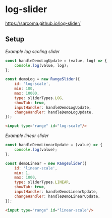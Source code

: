 # log-slider

https://sarcoma.github.io/log-slider/

## Setup

*Example log scaling slider*
```javascript
const handleDemoLogUpdate = (value, log) => {
    console.log(value, log);
};

const demoLog = new RangeSlider({
    id: 'log-scale',
    min: 100,
    max: 10000,
    type: sliderTypes.LOG,
    showTab: true,
    inputHandler: handleDemoLogUpdate,
    changeHandler: handleDemoLogUpdate,
});
```

```html
<input type="range" id="log-scale"/>
```

*Example linear slider*
```javascript
const handleDemoLinearUpdate = (value) => {
    console.log(value);
};

const demoLinear = new RangeSlider({
    id: 'linear-scale',
    min: 1,
    max: 1000,
    type: sliderTypes.LINEAR,
    showTab: true,
    inputHandler: handleDemoLinearUpdate,
    changeHandler: handleDemoLinearUpdate,
});
```

```html
<input type="range" id="linear-scale"/>
```
